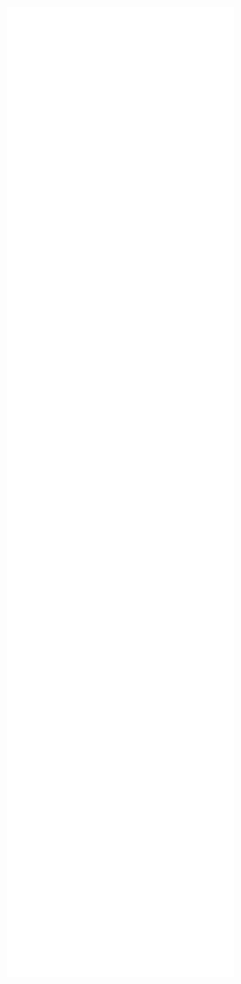 <!--- 
![](https://github.com/5Noxi/5Noxi/blob/main/images/mario.gif)

![](https://github-readme-stats.vercel.app/api?username=5Noxi&show_icons=true&theme=transparent) ![](https://github-readme-stats.vercel.app/api/top-langs/?username=5Noxi&layout=compact&theme=transparent)

[![](https://github-readme-activity-graph.vercel.app/graph?username=5Noxi&custom_title=Contribution%20Graph%20&hide_border=true&theme=react-dark)](https://github.com/5Noxi/github-readme-activity-graph) 
-->

<p align="center"><img src="/nvgh-metrics.svg" alt="Metrics" width="400"></p>
